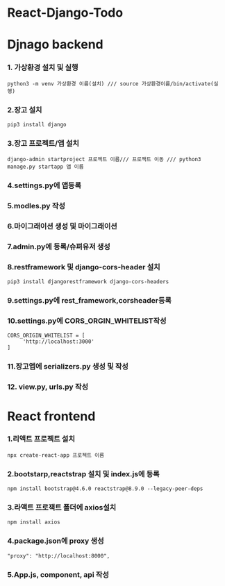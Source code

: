 # React-Django-Todo
# Djnago backend
### 1. 가상환경 설치 및 실행 
~~~
python3 -m venv 가상환경 이름(설치) /// source 가상환경이름/bin/activate(실행)
~~~
### 2.장고 설치
~~~
pip3 install django
~~~
### 3.장고 프로젝트/앱 설치
~~~
django-admin startproject 프로젝트 이름/// 프로잭트 이동 /// python3 manage.py startapp 앱 이름
~~~
### 4.settings.py에 앱등록
### 5.modles.py 작성
### 6.마이그래이션 생성 및 마이그래이션
### 7.admin.py에 등록/슈펴유저 생성
### 8.restframework 및 django-cors-header 설치
~~~
pip3 install djangorestframework django-cors-headers
~~~
### 9.settings.py에 rest_framework,corsheader등록
### 10.settings.py에 CORS_ORGIN_WHITELIST작성
~~~
CORS_ORIGIN_WHITELIST = [
     'http://localhost:3000'
]
~~~
### 11.장고앱에 serializers.py 생성 및 작성 
### 12. view.py, urls.py 작성
# React frontend
### 1.리액트 프로젝트 설치
~~~
npx create-react-app 프로젝트 이름
~~~
### 2.bootstarp,reactstrap 설치 및 index.js에 등록
~~~
npm install bootstrap@4.6.0 reactstrap@8.9.0 --legacy-peer-deps
~~~
### 3.라액트 프로잭트 폴더에 axios설치
~~~
npm install axios
~~~
### 4.package.json에 proxy 생성
~~~
"proxy": "http://localhost:8000",
~~~
### 5.App.js, component, api 작성

